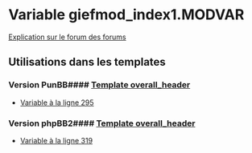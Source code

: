 # Variable giefmod_index1.MODVAR
[Explication sur le forum des forums](http://forum.forumactif.com/t294113-listing-des-variables#giefmod_index1.MODVAR)
## Utilisations dans les templates
### Version PunBB#### [Template overall_header](punbb/overall_header.md)
* [Variable à la ligne 295](../punbb/overall_header.tpl#L295)
### Version phpBB2#### [Template overall_header](subsilver/overall_header.md)
* [Variable à la ligne 319](../subsilver/overall_header.tpl#L319)